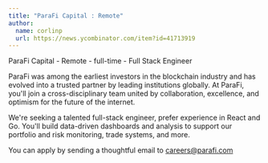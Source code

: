 ```yaml
---
title: "ParaFi Capital : Remote"
author:
  name: corlinp
  url: https://news.ycombinator.com/item?id=41713919
---
```

ParaFi Capital - Remote - full-time - Full Stack Engineer

ParaFi was among the earliest investors in the blockchain industry and has evolved into a trusted partner by leading institutions globally. At ParaFi, you&#x27;ll join a cross-disciplinary team united by collaboration, excellence, and optimism for the future of the internet.

We&#x27;re seeking a talented full-stack engineer, prefer experience in React and Go. You&#x27;ll build data-driven dashboards and analysis to support our portfolio and risk monitoring, trade systems, and more.

You can apply by sending a thoughtful email to careers@parafi.com
<JobApplication />
